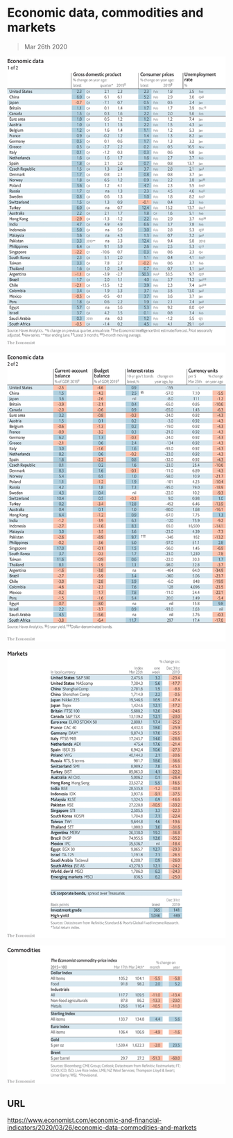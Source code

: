 # Economic data, commodities and markets

> Mar 26th 2020



![](./images/20200328_INT101.png)



![](./images/20200328_INT102.png)



![](./images/20200328_INT201.png)



![](./images/20200328_INT401.png)

## URL

https://www.economist.com/economic-and-financial-indicators/2020/03/26/economic-data-commodities-and-markets
